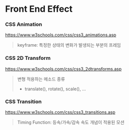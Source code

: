 # Front End Effect

### CSS Animation

https://www.w3schools.com/css/css3_animations.asp

> keyframe: 특정한 상태의 변화가 발생되는 부분의 프레임

### CSS 2D Transform

https://www.w3schools.com/css/css3_2dtransforms.asp

> 변형 적용하는 메소드 종류
>
> - translate(), rotate(), scale(), ...

### CSS Transition

https://www.w3schools.com/css/css3_transitions.asp

> Timing Function: 등속/가속/감속 속도 개념이 적용된 모션
